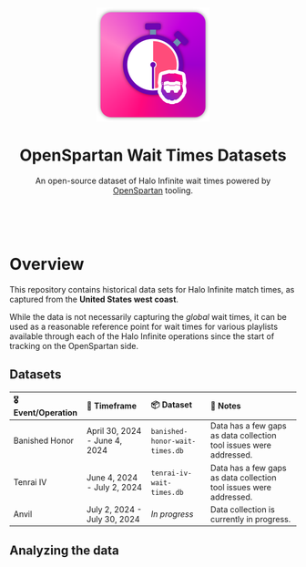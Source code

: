 <div align="center">
	<br>
	<br>
	<div>
		<picture>
			<img alt="OpenSpartan Wait Times Dataset Logo" width="200px" src="media/logo.png">
		</picture>
		<br>
	</div>
	<h1>OpenSpartan Wait Times Datasets</h1>
	<p>
		An open-source dataset of Halo Infinite wait times powered by <a href="https://openspartan.com">OpenSpartan</a> tooling.
	</p>
	<br>
	<br>
	<br>
</div>


# Overview

This repository contains historical data sets for Halo Infinite match times, as captured from the **United States west coast**.

While the data is not necessarily capturing the _global_ wait times, it can be used as a reasonable reference point for wait times for various playlists available through each of the Halo Infinite operations since the start of tracking on the OpenSpartan side.

## Datasets

| 🎖️ Event/Operation | 📆 Timeframe                     | 📦 Dataset                        | 📝 Notes                                                               |
|:----------------|:------------------------------|:-------------------------------|:-------------------------------------------------------------------|
| Banished Honor  | April 30, 2024 - June 4, 2024 | `banished-honor-wait-times.db` | Data has a few gaps as data collection tool issues were addressed. |
| Tenrai IV       | June 4, 2024 - July 2, 2024   | `tenrai-iv-wait-times.db`      | Data has a few gaps as data collection tool issues were addressed. |
| Anvil           | July 2, 2024 - July 30, 2024  | _In progress_                  | Data collection is currently in progress.                          |

## Analyzing the data
